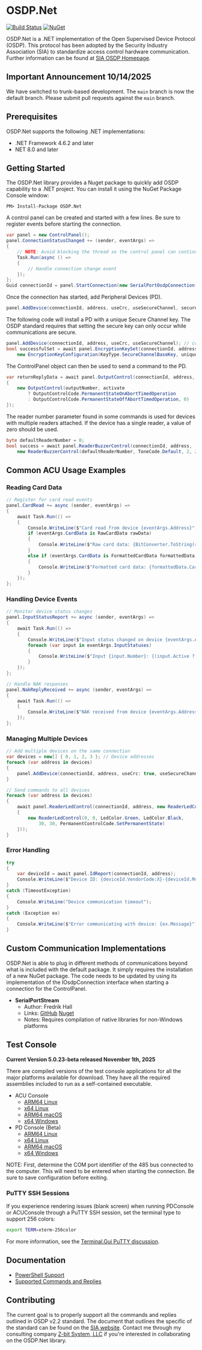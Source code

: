 # OSDP.Net

[![Build Status](https://dev.azure.com/Z-bitSystems/OSDP.Net/_apis/build/status%2FZ-bit-Systems-LLC.OSDP.Net?branchName=main)](https://dev.azure.com/Z-bitSystems/OSDP.Net/_build/latest?definitionId=5&branchName=main)
[![NuGet](https://img.shields.io/nuget/v/OSDP.Net.svg?style=flat)](https://www.nuget.org/packages/OSDP.Net/)

OSDP.Net is a .NET implementation of the Open Supervised Device Protocol (OSDP). 
This protocol has been adopted by the Security Industry Association (SIA) to standardize access control hardware communication. 
Further information can be found at [SIA OSDP Homepage](https://www.securityindustry.org/industry-standards/open-supervised-device-protocol/).

## Important Announcement 10/14/2025

We have switched to trunk-based development. The `main` branch is now the default branch. Please submit pull requests against the `main` branch.

## Prerequisites

OSDP.Net supports the following .NET implementations:
- .NET Framework 4.6.2 and later
- NET 8.0 and later

## Getting Started

The OSDP.Net library provides a Nuget package to quickly add OSDP capability to a .NET project. 
You can install it using the NuGet Package Console window:

```shell
PM> Install-Package OSDP.Net
``` 

A control panel can be created and started with a few lines. 
Be sure to register events before starting the connection.

```c#
var panel = new ControlPanel();
panel.ConnectionStatusChanged += (sender, eventArgs) =>
{
    // NOTE: Avoid blocking the thread so the control panel can continue polling
    Task.Run(async () =>
    {
        // Handle connection change event
    });
};
Guid connectionId = panel.StartConnection(new SerialPortOsdpConnection(portName, baudRate));
```

Once the connection has started, add Peripheral Devices (PD).

```c#
panel.AddDevice(connectionId, address, useCrc, useSecureChannel, secureChannelKey);
```

The following code will install a PD with a unique Secure Channel key. The OSDP standard requires that setting the secure key can only occur while communications are secure.

```c#
panel.AddDevice(connectionId, address, useCrc, useSecureChannel); // connect using default SC key
bool successfulSet = await panel.EncryptionKeySet(connectionId, address, 
    new EncryptionKeyConfiguration(KeyType.SecureChannelBaseKey, uniqueKey));
```

The ControlPanel object can then be used to send a command to the PD.

```c#
var returnReplyData = await panel.OutputControl(connectionId, address, new OutputControls(new[]
{
    new OutputControl(outputNumber, activate
        ? OutputControlCode.PermanentStateOnAbortTimedOperation
        : OutputControlCode.PermanentStateOffAbortTimedOperation, 0)
});
```

The reader number parameter found in some commands is used for devices with multiple readers attached. If the device has a single reader, a value of zero should be used.
```c#
byte defaultReaderNumber = 0;
bool success = await panel.ReaderBuzzerControl(connectionId, address, 
    new ReaderBuzzerControl(defaultReaderNumber, ToneCode.Default, 2, 2, repeatNumber))
```

## Common ACU Usage Examples

### Reading Card Data
```c#
// Register for card read events
panel.CardRead += async (sender, eventArgs) =>
{
    await Task.Run(() =>
    {
        Console.WriteLine($"Card read from device {eventArgs.Address}");
        if (eventArgs.CardData is RawCardData rawData)
        {
            Console.WriteLine($"Raw card data: {BitConverter.ToString(rawData.Data)}");
        }
        else if (eventArgs.CardData is FormattedCardData formattedData)
        {
            Console.WriteLine($"Formatted card data: {formattedData.CardNumber}");
        }
    });
};
```

### Handling Device Events
```c#
// Monitor device status changes
panel.InputStatusReport += async (sender, eventArgs) =>
{
    await Task.Run(() =>
    {
        Console.WriteLine($"Input status changed on device {eventArgs.Address}");
        foreach (var input in eventArgs.InputStatuses)
        {
            Console.WriteLine($"Input {input.Number}: {(input.Active ? "Active" : "Inactive")}");
        }
    });
};

// Handle NAK responses
panel.NakReplyReceived += async (sender, eventArgs) =>
{
    await Task.Run(() =>
    {
        Console.WriteLine($"NAK received from device {eventArgs.Address}: {eventArgs.Nak.ErrorCode}");
    });
};
```

### Managing Multiple Devices
```c#
// Add multiple devices on the same connection
var devices = new[] { 0, 1, 2, 3 }; // Device addresses
foreach (var address in devices)
{
    panel.AddDevice(connectionId, address, useCrc: true, useSecureChannel: true);
}

// Send commands to all devices
foreach (var address in devices)
{
    await panel.ReaderLedControl(connectionId, address, new ReaderLedControls(new[]
    {
        new ReaderLedControl(0, 0, LedColor.Green, LedColor.Black, 
            30, 30, PermanentControlCode.SetPermanentState)
    }));
}
```

### Error Handling
```c#
try
{
    var deviceId = await panel.IdReport(connectionId, address);
    Console.WriteLine($"Device ID: {deviceId.VendorCode:X}-{deviceId.ModelNumber}-{deviceId.Version}");
}
catch (TimeoutException)
{
    Console.WriteLine("Device communication timeout");
}
catch (Exception ex)
{
    Console.WriteLine($"Error communicating with device: {ex.Message}");
}
```

## Custom Communication Implementations

OSDP.Net is able to plug in different methods of communications beyond what is included with the default package. 
It simply requires the installation of a new NuGet package. The code needs to be updated by using its implementation of the IOsdpConnection interface when starting a connection for the ControlPanel.

- **SerialPortStream**
  - Author: Fredrik Hall 
  - Links: [GitHub](https://github.com/hallsbyra/OSDP.Net.SerialPortStreamOsdpConnection) [Nuget](https://www.nuget.org/packages/OSDP.Net.SerialPortStreamOsdpConnection/)
  - Notes: Requires compilation of native libraries for non-Windows platforms

## Test Console

**Current Version 5.0.23-beta released November 1th, 2025**

There are compiled versions of the test console applications for all the major platforms available for download. 
They have all the required assemblies included to run as a self-contained executable. 

- ACU Console
  - [ARM64 Linux](https://www.dropbox.com/scl/fi/9io2ot3xi0w2213fx20hw/ACUConsole?rlkey=p1zaev2gsmhxsrddiveh9j20x&st=dnxuvdt8&dl=1)
  - [x64 Linux](https://www.dropbox.com/scl/fi/fnpteprkr9rjmr1mm653f/ACUConsole?rlkey=c1txkn10ak0a71numayd8uel7&st=8tt2rg46&dl=1)
  - [ARM64 macOS](https://www.dropbox.com/scl/fi/adks520hl6urybfr1ev85/ACUConsole?rlkey=ph2fiaq0352rdl1yhynqvbgq2&st=5zmrjd5t&dl=1)
  - [x64 Windows](https://www.dropbox.com/scl/fi/uraj72ufisky91k1xdvtz/ACUConsole.exe?rlkey=f7xvnd34mx79xfthxgnpdzd4j&st=zvqh9p1o&dl=1) 
- PD Console (Beta)
  - [ARM64 Linux](https://www.dropbox.com/scl/fi/wpa167qd4njrz1zmfutqe/PDConsole?rlkey=qe8uot0op8owtgnemji980y7s&st=fp3fw4dc&dl=1)
  - [x64 Linux](https://www.dropbox.com/scl/fi/xa5kbaxm6226uah7faryg/PDConsole?rlkey=ibwa6bjory8q1tl0qyj4km7kl&st=4zpzb34b&dl=1)
  - [ARM64 macOS](https://www.dropbox.com/scl/fi/nspczsnbhmv6ygtbgfvxw/PDConsole?rlkey=685ohfx01ac1o6jz29hp585cw&st=vgpy6e8z&dl=1)
  - [x64 Windows](https://www.dropbox.com/scl/fi/5wksm69vs4o4s7kfsjiz4/PDConsole.exe?rlkey=1jcbtnq3nj5wqehtjkiyw3tf8&st=161okkhr&dl=1)

NOTE: First, determine the COM port identifier of the 485 bus connected to the computer.
This will need to be entered when starting the connection.
Be sure to save configuration before exiting.

### PuTTY SSH Sessions

If you experience rendering issues (blank screen) when running PDConsole or ACUConsole through a PuTTY SSH session, set the terminal type to support 256 colors:

```bash
export TERM=xterm-256color
```

For more information, see the [Terminal.Gui PuTTY discussion](https://github.com/gui-cs/Terminal.Gui/discussions/1455).

## Documentation 

- [PowerShell Support](docs/powershell.md)
- [Supported Commands and Replies](docs/supported_commands.md)

## Contributing

The current goal is to properly support all the commands and replies outlined in OSDP v2.2 standard. 
The document that outlines the specific of the standard can be found on the [SIA website](https://mysia.securityindustry.org/ProductCatalog/Product.aspx?ID=16773). Contact me through my consulting company [Z-bit System, LLC](https://z-bitco.com) if you're interested in collaborating on the OSDP.Net library.
